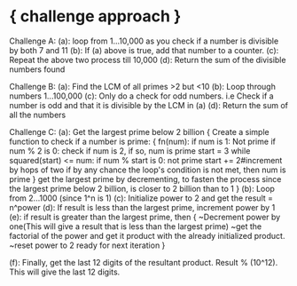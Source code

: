 { challenge approach }
=======================================
Challenge A:
(a): loop from 1...10,000 as you check if a number is divisible by both 7 and 11
(b): If (a) above is true, add that number to a counter. 
(c): Repeat the above two process till 10,000
(d): Return the sum of the divisible numbers found

Challenge B:
(a): Find the LCM of all primes >2 but <10
(b): Loop through numbers 1...100,000
(c): Only do a check for odd numbers. i.e Check if a number is odd and that it is divisible by the LCM in (a)
(d): Return the sum of all the numbers

Challenge C:
 (a): Get the largest prime below 2 billion
 	{
 		Create a simple function to check if a number is prime:
 		{
 			fn(num):
 			 if num is 1: Not prime
 			 if num % 2 is 0: check if num is 2, if so, num is prime
 			 start = 3
 			 while squared(start) <= num:
 			  if num % start is 0: not prime
 			  start += 2#increment by hops of two
 			 if by any chance the loop's condition is not met, then num is prime
 		}
 		get the largest prime by decrementing, to fasten the process since the largest prime below 2 billion,
 		is closer to 2 billion than to 1
 	}
 (b): Loop from 2...1000 (since 1^n is 1)
 (c): Initialize power to 2 and get the result = n^power
 (d): If result is less than the largest prime, increment power by 1
 (e): if result is greater than the largest prime, then
  	{
  		~Decrement power by one(This will give a result that is less than the largest prime)
  		~get the factorial of the power and get it product with the already initialized product.
  		~reset power to 2 ready for next iteration
  	}

 (f): Finally, get the last 12 digits of the resultant product. Result % (10^12). This will give the 
  	last 12 digits.